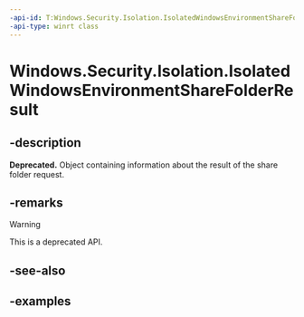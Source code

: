 ```yaml
---
-api-id: T:Windows.Security.Isolation.IsolatedWindowsEnvironmentShareFolderResult
-api-type: winrt class
---
```


<!-- Class syntax.
public class IsolatedWindowsEnvironmentShareFolderResult 
-->

# Windows.Security.Isolation.IsolatedWindowsEnvironmentShareFolderResult

## -description

**Deprecated.** Object containing information about the result of the share folder request.

## -remarks

> [!WARNING]
> This is a deprecated API.

## -see-also

## -examples
